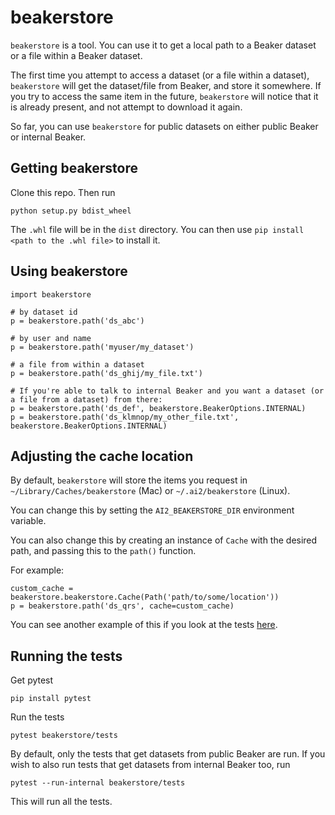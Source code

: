 # beakerstore

`beakerstore` is a tool. You can use it to get a local path to a Beaker dataset or a file within a Beaker dataset.

The first time you attempt to access a dataset (or a file within a dataset), `beakerstore` will get the dataset/file from Beaker, and store it somewhere. If you try to access the same item in the future, `beakerstore` will notice that it is already present, and not attempt to download it again.

So far, you can use `beakerstore` for public datasets on either public Beaker or internal Beaker.

## Getting beakerstore

Clone this repo. Then run

```
python setup.py bdist_wheel
```

The `.whl` file will be in the `dist` directory. You can then use `pip install <path to the .whl file>` to install it.

## Using beakerstore

```
import beakerstore

# by dataset id
p = beakerstore.path('ds_abc')

# by user and name
p = beakerstore.path('myuser/my_dataset')

# a file from within a dataset
p = beakerstore.path('ds_ghij/my_file.txt')
```
```
# If you're able to talk to internal Beaker and you want a dataset (or a file from a dataset) from there:
p = beakerstore.path('ds_def', beakerstore.BeakerOptions.INTERNAL)
p = beakerstore.path('ds_klmnop/my_other_file.txt', beakerstore.BeakerOptions.INTERNAL)
```

## Adjusting the cache location

By default, `beakerstore` will store the items you request in `~/Library/Caches/beakerstore` (Mac) or `~/.ai2/beakerstore` (Linux).

You can change this by setting the `AI2_BEAKERSTORE_DIR` environment variable.

You can also change this by creating an instance of `Cache` with the desired path, and passing this to the `path()` function.

For example:
```
custom_cache = beakerstore.beakerstore.Cache(Path('path/to/some/location'))
p = beakerstore.path('ds_qrs', cache=custom_cache)
```

You can see another example of this if you look at the tests [here](./beakerstore/tests/beakerstore_test.py).

## Running the tests

Get pytest

```
pip install pytest
```

Run the tests
```
pytest beakerstore/tests
```

By default, only the tests that get datasets from public Beaker are run. If you wish to also run tests that get datasets from internal Beaker too, run

```
pytest --run-internal beakerstore/tests
```
This will run all the tests.
